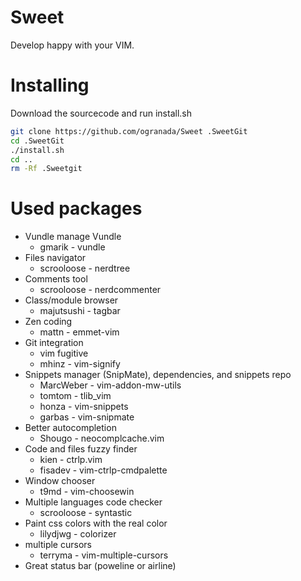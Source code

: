 
# Sweet 
Develop happy with your VIM.

# Installing 
Download the sourcecode and run install.sh 

```bash
git clone https://github.com/ogranada/Sweet .SweetGit
cd .SweetGit
./install.sh
cd ..
rm -Rf .Sweetgit

```

# Used packages
* Vundle manage Vundle
    - gmarik - vundle
* Files navigator
    - scrooloose - nerdtree
* Comments tool
    - scrooloose - nerdcommenter
* Class/module browser
    - majutsushi - tagbar
* Zen coding
    - mattn - emmet-vim
* Git integration
    - vim fugitive
    - mhinz - vim-signify
* Snippets manager (SnipMate), dependencies, and snippets repo
    - MarcWeber - vim-addon-mw-utils
    - tomtom - tlib_vim
    - honza - vim-snippets
    - garbas - vim-snipmate
* Better autocompletion
    - Shougo - neocomplcache.vim
* Code and files fuzzy finder
    - kien - ctrlp.vim
    - fisadev - vim-ctrlp-cmdpalette
* Window chooser
    - t9md - vim-choosewin
* Multiple languages code checker
    - scrooloose - syntastic
* Paint css colors with the real color
    - lilydjwg - colorizer
* multiple cursors
    - terryma - vim-multiple-cursors
* Great status bar (poweline or airline)


